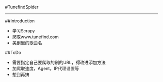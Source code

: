 #TunefindSpider
___

##Introduction

*	学习Scrapy
*	爬取www.tunefind.com
*	美剧里的歌曲名

##ToDo
*	需要指定自己要爬取的剧的URL，得改进添加方法
*	加爬取速度，Agent，IP代理设置等
*	想到再搞